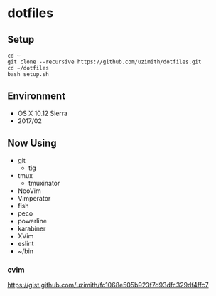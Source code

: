 dotfiles
========

## Setup

```
cd ~
git clone --recursive https://github.com/uzimith/dotfiles.git
cd ~/dotfiles
bash setup.sh
```

## Environment

- OS X 10.12 Sierra
- 2017/02

## Now Using

- git
    - tig
- tmux
    - tmuxinator
- NeoVim
- Vimperator
- fish
- peco
- powerline
- karabiner
- XVim
- eslint
- ~/bin

### cvim

https://gist.github.com/uzimith/fc1068e505b923f7d93dfc329df4ffc7
